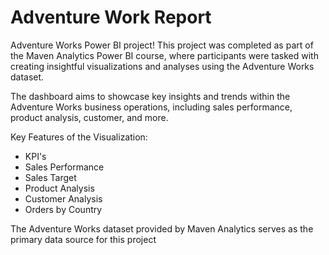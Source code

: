 # Adventure Work Report
Adventure Works Power BI project! This project was completed as part of the Maven Analytics Power BI course, where participants were tasked with creating insightful visualizations and analyses using the Adventure Works dataset.

The dashboard aims to showcase key insights and trends within the Adventure Works business operations, including sales performance, product analysis, customer, and more.

Key Features of the Visualization:
- KPI's 
- Sales Performance
- Sales Target
- Product Analysis
- Customer Analysis
- Orders by Country

The Adventure Works dataset provided by Maven Analytics serves as the primary data source for this project


